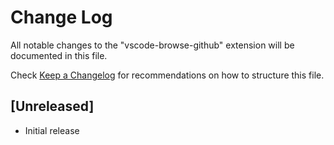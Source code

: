 # Change Log

All notable changes to the "vscode-browse-github" extension will be documented in this file.

Check [Keep a Changelog](http://keepachangelog.com/) for recommendations on how to structure this file.

## [Unreleased]

- Initial release